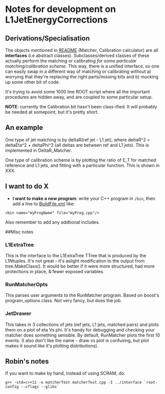 # Notes for development on L1JetEnergyCorrections

## Derivations/Specialisation

The objects mentioned in [README](README.md) (Matcher, Calibration calculator) are all **interfaces** (i.e abstract classes). Subclasses/derived classes of these actually perform the matching or calibrating *for some particular matching/calibration scheme*. This way, there is a unified interface, so one can easily swap in a different way of matching or calibrating without a) worrying that they're replacing the right parts/missing bits and b) mucking up some other bit of code.

It's trying to avoid some 1000 line ROOT script where all the important procedures are hidden away, and are coupled to some particular setup.

**NOTE**: currently the Calibration bit hasn't been class-ified. It will probably be needed at somepoint, but it's pretty short.

## An example

One type of jet matching is by deltaR(ref jet - L1 jet), where deltaR^2 = deltaEta^2 + deltaPhi^2 (all deltas are between ref and L1 jets). This is implemented in DeltaR_Matcher.

One type of calibration scheme is by plotting the ratio of E_T for matched reference and L1 jets, and fitting with a particular function. This is shown in XXX.

## I want to do X

- **I want to make a new program**: write your C++ program in `/bin`, then add a line to [BuildFile.xml](bin/BuildFile.xml) like:
```
<bin name="myProgName" file="myProg.cpp"/>
```
Also remember to add any addtional includes.


##Misc notes

### L1ExtraTree
This is the interface to the L1ExtraTree TTree that is produced by the L1Ntuples. It's not great - it's aslight modification to the output from tree.MakeClass(). It would be better if it were more structured, had more protections in place, & fewer exposed variables.

### RunMatcherOpts
This parses user arguments to the RunMatcher program. Based on boost's program_options class. Not very fancy, but does the job.

### JetDrawer
This takes in 3 collections of jets (ref jets, L1 jets, matched pairs) and plots them on a plot of eta Vs phi. It's handy for debugging and checking your matcher does something sensible. By default, RunMatcher plots the first 10 events. (I also don't like the name - draw vs plot is confusing, but plot makes it sound like it's plotting distributions).


## Robin's notes

If you want to make by hand, instead of using SCRAM, do:
```
g++ -std=c++11 -o matcherTest matcherTest.cpp -I ../interface `root-config --cflags --glibs`
```